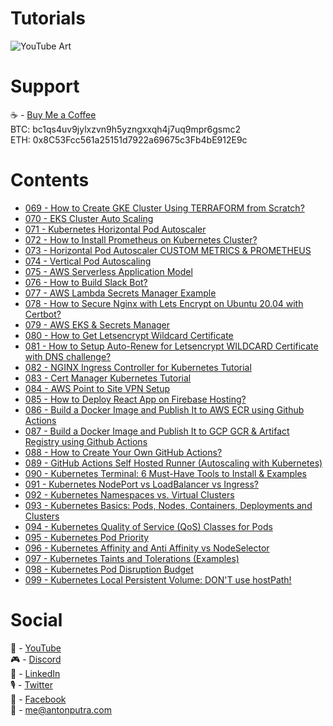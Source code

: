 # Tutorials

![YouTube Art](assets/youtube-art.png?raw=true "Title")

# Support

☕ - [Buy Me a Coffee](https://www.buymeacoffee.com/antonputra)  
BTC: bc1qs4uv9jylxzvn9h5yzngxxqh4j7uq9mpr6gsmc2  
ETH: 0x8C53Fcc561a25151d7922a69675c3Fb4bE912E9c

# Contents

- [069 - How to Create GKE Cluster Using TERRAFORM from Scratch?](lessons/069)
- [070 - EKS Cluster Auto Scaling](lessons/070)
- [071 - Kubernetes Horizontal Pod Autoscaler](lessons/071)
- [072 - How to Install Prometheus on Kubernetes Cluster?](lessons/072)
- [073 - Horizontal Pod Autoscaler CUSTOM METRICS & PROMETHEUS](lessons/073)
- [074 - Vertical Pod Autoscaling](lessons/074)
- [075 - AWS Serverless Application Model](lessons/075)
- [076 - How to Build Slack Bot?](lessons/076)
- [077 - AWS Lambda Secrets Manager Example](lessons/077)
- [078 - How to Secure Nginx with Lets Encrypt on Ubuntu 20.04 with Certbot?](lessons/078)
- [079 - AWS EKS & Secrets Manager](lessons/079)
- [080 - How to Get Letsencrypt Wildcard Certificate](lessons/080)
- [081 - How to Setup Auto-Renew for Letsencrypt WILDCARD Certificate with DNS challenge?](lessons/081)
- [082 - NGINX Ingress Controller for Kubernetes Tutorial](lessons/082)
- [083 - Cert Manager Kubernetes Tutorial](lessons/083)
- [084 - AWS Point to Site VPN Setup](lessons/084)
- [085 - How to Deploy React App on Firebase Hosting?](lessons/085)
- [086 - Build a Docker Image and Publish It to AWS ECR using Github Actions](lessons/086)
- [087 - Build a Docker Image and Publish It to GCP GCR & Artifact Registry using Github Actions](lessons/087)
- [088 - How to Create Your Own GitHub Actions?](lessons/088)
- [089 - GitHub Actions Self Hosted Runner (Autoscaling with Kubernetes)](lessons/089)
- [090 - Kubernetes Terminal: 6 Must-Have Tools to Install & Examples](lessons/090)
- [091 - Kubernetes NodePort vs LoadBalancer vs Ingress?](lessons/091)
- [092 - Kubernetes Namespaces vs. Virtual Clusters](lessons/092)
- [093 - Kubernetes Basics: Pods, Nodes, Containers, Deployments and Clusters](lessons/093)
- [094 - Kubernetes Quality of Service (QoS) Classes for Pods](lessons/094)
- [095 - Kubernetes Pod Priority](lessons/095)
- [096 - Kubernetes Affinity and Anti Affinity vs NodeSelector](lessons/096)
- [097 - Kubernetes Taints and Tolerations (Examples)](lessons/097)
- [098 - Kubernetes Pod Disruption Budget](lessons/098)
- [099 - Kubernetes Local Persistent Volume: DON'T use hostPath!](lessons/099)

# Social

🎥 - [YouTube](https://www.youtube.com/c/AntonPutra)  
🎮 - [Discord](https://discord.gg/Wy5SPDSTjX)  
💼 - [LinkedIn](https://www.linkedin.com/in/anton-putra)  
🎙 - [Twitter](https://twitter.com/antonvputra)  
👥 - [Facebook](https://www.facebook.com/profile.php?id=100037229408982)  
📨 - me@antonputra.com  

